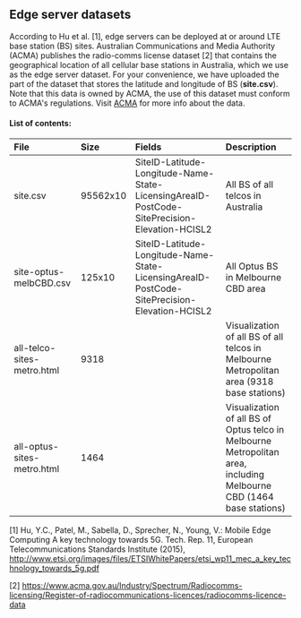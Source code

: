 ## Edge server datasets

According to Hu et al. [1], edge servers can be deployed at or around LTE base station (BS) sites. Australian Communications and Media 
Authority (ACMA) publishes the radio-comms license dataset [2] that contains the geographical location of all cellular base stations in 
Australia, which we use as the edge server dataset. For your convenience, we have uploaded the part of the dataset that stores the latitude and longitude of BS (**site.csv**). Note that this data is owned by ACMA, the use of this dataset must conform to ACMA's regulations. Visit [ACMA](https://www.acma.gov.au/Industry/Spectrum/Radiocomms-licensing/Register-of-radiocommunications-licences/radiocomms-licence-data) for more info about the data.

#### List of contents:
File|Size|Fields|Description
:--|:--|:--|:--
site.csv|95562x10|SiteID-Latitude-Longitude-Name-State-LicensingAreaID-PostCode-SitePrecision-Elevation-HCISL2|All BS of all telcos in Australia|
site-optus-melbCBD.csv|125x10|SiteID-Latitude-Longitude-Name-State-LicensingAreaID-PostCode-SitePrecision-Elevation-HCISL2|All Optus BS in Melbourne CBD area|
all-telco-sites-metro.html|9318||Visualization of all BS of all telcos in Melbourne Metropolitan area (9318 base stations)
all-optus-sites-metro.html|1464||Visualization of all BS of Optus telco in Melbourne Metropolitan area, including Melbourne CBD (1464 base stations)


[1] Hu, Y.C., Patel, M., Sabella, D., Sprecher, N., Young, V.: Mobile Edge Computing A key technology towards 5G. Tech. Rep. 11, European Telecommunications Standards Institute (2015), http://www.etsi.org/images/files/ETSIWhitePapers/etsi_wp11_mec_a_key_technology_towards_5g.pdf 

[2] https://www.acma.gov.au/Industry/Spectrum/Radiocomms-licensing/Register-of-radiocommunications-licences/radiocomms-licence-data
